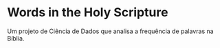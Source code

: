 # Words in the Holy Scripture
Um projeto de Ciência de Dados que analisa a frequência de palavras na Bíblia.
